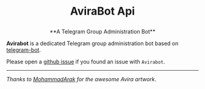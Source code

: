 # <p align="center">AviraBot Api

<p align="center">**A Telegram Group Administration Bot**



**Avirabot** is a dedicated Telegram group administration bot based on [telegram-bot](https://github.com/yagop/telegram-bot).

Please open a [github issue](https://github.com/MohammadArak/Api/issues) if you found an issue with `Avirabot`.

***

_Thanks to [MohammadArak](https://github.com/MohammadArak) for the awesome Avira artwork_.
